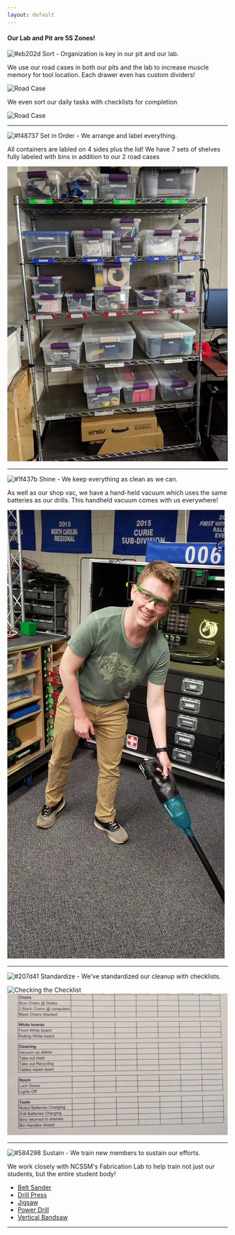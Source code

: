 ```yaml
---
layout: default
---
```


#### Our Lab and Pit are 5S Zones!

![#eb202d](https://placehold.it/15/eb202d/000000?text=+) Sort - Organization is key in our pit and our lab.

We use our road cases in both our pits and the lab to increase muscle memory for tool location. Each drawer even has custom dividers!

![Road Case](assets/images/cart.jpg)

We even sort our daily tasks with checklists for completion

![Road Case](assets/images/todo.jpg)

* * *

![#f48737](https://placehold.it/15/f48737/000000?text=+) Set in Order - We arrange and label everything.

All containers are labled on 4 sides plus the lid! We have 7 sets of shelves fully labeled with bins in addition to our 2 road cases

![Stock Shelf](assets/images/shelf.jpg)


* * *

![#1f437b](https://placehold.it/15/1f437b/000000?text=+) Shine - We keep everything as clean as we can.

As well as our shop vac, we have a hand-held vacuum which uses the same batteries as our drills. This handheld vacuum comes with us everywhere! 

![checklist](assets/images/cleaning.jpg)

* * *

![#207d41](https://placehold.it/15/207d41/000000?text=+) Standardize - We've standardized our cleanup with checklists.


![Checking the Checklist](assets/images/checking.jpg)
![checklist](assets/images/checklist.jpg)


* * *

![#584298](https://placehold.it/15/584298/000000?text=+) Sustain - We train new members to sustain our efforts.

We work closely with NCSSM's Fabrication Lab to help train not just our students, but the entire student body!

* [Belt Sander](assets/docs/NCSSM_Tool_Rubric_-_Belt_Sander.pdf)
* [Drill Press](assets/docs/NCSSM_Tool_Rubric_-_Drill_Press.pdf)
* [Jigsaw](assets/docs/NCSSM_Tool_Rubric_-_Jigsaw.pdf)
* [Power Drill](assets/docs/NCSSM_Tool_Rubric_-_Power_Drill.pdf)
* [Vertical Bandsaw](assets/docs/NCSSM_Tool_Rubric_-_Vertical_Bandsaw.pdf)	
	

* * *

